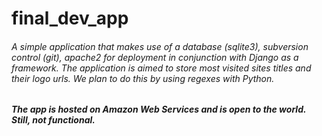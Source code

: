 # final_dev_app

<h6>A simple application that makes use of a database (sqlite3), subversion control (git), apache2 for deployment in conjunction with Django as a framework. The application is aimed to store most visited sites titles and their logo urls. We plan to do this by using regexes with Python.
</h6>

<h5>The app is hosted on Amazon Web Services and is open to the world. Still, not functional.
